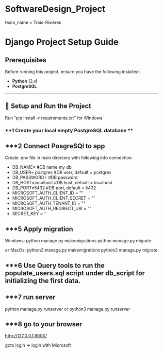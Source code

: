 # SoftwareDesign_Project
team_name = Trois-Rivières

# Django Project Setup Guide

## **Prerequisites**
Before running this project, ensure you have the following installed:

- **Python** (3.x)
- **PostgreSQL** 

---

## **🔧 Setup and Run the Project**
Run "pip install -r requirements.txt" for Windows

### **1 Create your local empty PostgreSQL database **

## ***2 Connect PosgreSQl to app
Create .env file in main directory with following info connection:
- DB_NAME= #DB name my_db         
- DB_USER= postgres #DB user, default = postgres
- DB_PASSWORD= #DB password
- DB_HOST=localhost #DB host, default = localhost
- DB_PORT=5432 #DB port, default = 5432
- MICROSOFT_AUTH_CLIENT_ID = ""
- MICROSOFT_AUTH_CLIENT_SECRET = "" 
- MICROSOFT_AUTH_TENANT_ID = ""
- MICROSOFT_AUTH_REDIRECT_URI = ""
- SECRET_KEY = ''

## ***5 Apply migration
Windows:
python manage.py makemigrations
python manage.py migrate

or MacOs:
python3 manage.py makemigrations
python3 manage.py migrate

## ***6 Use Query tools to run the populate_users.sql script under db_script for initializing the first data.

## ***7 run server
python manage.py runserver
or
python3 manage.py runserver

## ***8 go to your browser
http://127.0.0.1:8000/

goto login -> login with Microsoft
